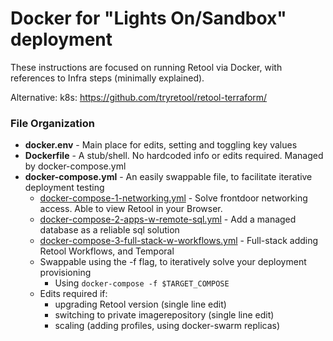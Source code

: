 # Docker for "Lights On/Sandbox" deployment

These instructions are focused on running Retool via Docker, with references to Infra steps (minimally explained).

Alternative: k8s: https://github.com/tryretool/retool-terraform/

### File Organization
* **docker.env** - Main place for edits, setting and toggling key values
* **Dockerfile** - A stub/shell. No hardcoded info or edits required. Managed by docker-compose.yml
* **docker-compose.yml** - An easily swappable file, to facilitate iterative deployment testing
  * [docker-compose-1-networking.yml](docker-compose-1-networking.yml) - Solve frontdoor networking access. Able to view Retool in your Browser.
  * [docker-compose-2-apps-w-remote-sql.yml](docker-compose-2-apps-w-remote-sql.yml) - Add a managed database as a reliable sql solution
  * [docker-compose-3-full-stack-w-workflows.yml](docker-compose-3-full-stack-w-workflows.yml) - Full-stack adding Retool Workflows, and Temporal
  * Swappable using the -f flag, to iteratively solve your deployment provisioning
    * Using `docker-compose -f $TARGET_COMPOSE`
  * Edits required if:
    * upgrading Retool version (single line edit)
    * switching to private imagerepository (single line edit)
    * scaling (adding profiles, using docker-swarm replicas)
